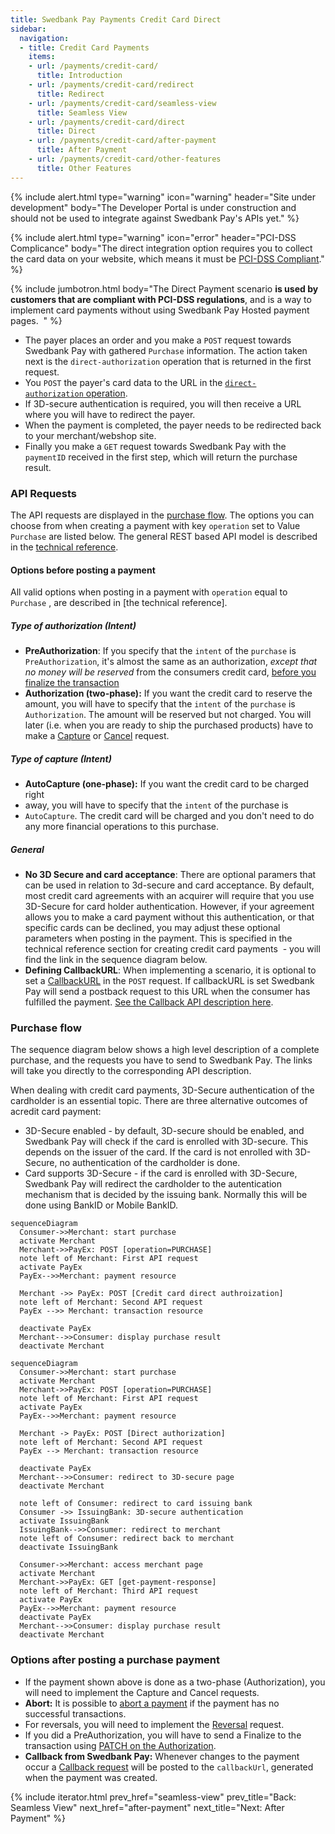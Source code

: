 ```yaml
---
title: Swedbank Pay Payments Credit Card Direct
sidebar:
  navigation:
  - title: Credit Card Payments
    items:
    - url: /payments/credit-card/
      title: Introduction
    - url: /payments/credit-card/redirect
      title: Redirect
    - url: /payments/credit-card/seamless-view
      title: Seamless View
    - url: /payments/credit-card/direct
      title: Direct
    - url: /payments/credit-card/after-payment
      title: After Payment
    - url: /payments/credit-card/other-features
      title: Other Features
---
```


{% include alert.html type="warning"
                      icon="warning"
                      header="Site under development"
                      body="The Developer Portal is under construction and should not be used to integrate against Swedbank Pay's APIs yet." %}

{% include alert.html type="warning"
                      icon="error"
                      header="PCI-DSS Complicance"
                      body="The direct integration option requires you to collect the card data on your website, which means it must be [PCI-DSS Compliant][PCI-link]." %}

{% include jumbotron.html body="The Direct Payment scenario **is used by
customers that are compliant with PCI-DSS regulations**, and is a way to
implement card payments without using Swedbank Pay Hosted payment pages.  " %}

* The payer places an order and you make a `POST` request towards Swedbank Pay
with gathered `Purchase` information. The action taken next is the
`direct-authorization` operation that is returned in the first request.
* You `POST` the payer's card data to the URL in the
[`direct-authorization` operation][authorization].
* If 3D-secure authentication is required, you will then receive a URL where
you will have to redirect the payer.
* When the payment is completed, the payer needs to be redirected back to your
merchant/webshop site.
* Finally you make a `GET` request towards Swedbank Pay with the `paymentID`
received in the first step, which will return the purchase result.

### API Requests

The API requests are displayed in the [purchase flow](#purchase-flow-2). The
options you can choose from when creating a payment with key `operation` set to
Value `Purchase` are listed below. The general REST based API model is described
in the [technical reference](#).

#### Options before posting a payment

All valid options when posting in a payment with `operation` equal to `Purchase`
, are described in [the technical reference].

##### Type of authorization (Intent)

* **PreAuthorization**: If you specify that the `intent` of the `purchase` is
`PreAuthorization`, it's almost the same as an authorization,
_except that no money will be reserved_ from the consumers credit card,
[before you finalize the transaction][finalize]
* **Authorization (two-phase):** If you want the credit card to reserve the
amount, you will have to specify that the `intent` of the `purchase` is
`Authorization`. The amount will be reserved but not charged. You will later
(i.e. when you are ready to ship the purchased products) have to make a
[Capture][Capture] or [Cancel][Cancel] request.

##### Type of capture (Intent)

* **AutoCapture (one-phase):** If you want the credit card to be charged right
* away, you will have to specify that the `intent` of the purchase is
* `AutoCapture`. The credit card will be charged and you don't need to do any
more financial operations to this purchase.

##### General

* **No 3D Secure and card acceptance**: There are optional paramers that can be
used in relation to 3d-secure and card acceptance. By default, most credit card
agreements with an acquirer will require that you use 3D-Secure for card holder
authentication. However, if your agreement allows you to make a card payment
without this authentication, or that specific cards can be declined, you may
adjust these optional parameters when posting in the payment. This is specified
in the technical reference section for creating credit card payments  - you will
 find the link in the sequence diagram below.
* **Defining CallbackURL**: When implementing a scenario, it is optional to set
a [CallbackURL][callback] in the `POST` request. If callbackURL is set Swedbank
Pay will send a postback request to this URL when the consumer has fulfilled the
 payment. [See the Callback API description here][callback].

### Purchase flow

The sequence diagram below shows a high level description of a complete
purchase, and the requests you have to send to Swedbank Pay. The links will take
 you directly to the corresponding API description.

When dealing with credit card payments, 3D-Secure authentication of the
cardholder is an essential topic. There are three alternative outcomes of
acredit card payment:

* 3D-Secure enabled - by default, 3D-secure should be enabled, and Swedbank Pay
will check if the card is enrolled with 3D-secure. This depends on the issuer of
 the card. If the card is not enrolled with 3D-Secure, no authentication of the
 cardholder is done.
* Card supports 3D-Secure - if the card is enrolled with 3D-Secure, Swedbank Pay
will redirect the cardholder to the autentication mechanism that is decided by
the issuing bank. Normally this will be done using BankID or Mobile BankID.

```mermaid
sequenceDiagram
  Consumer->>Merchant: start purchase
  activate Merchant
  Merchant->>PayEx: POST [operation=PURCHASE]
  note left of Merchant: First API request
  activate PayEx
  PayEx-->>Merchant: payment resource

  Merchant ->> PayEx: POST [Credit card direct authroization]
  note left of Merchant: Second API request
  PayEx -->> Merchant: transaction resource

  deactivate PayEx
  Merchant-->>Consumer: display purchase result
  deactivate Merchant
```

```mermaid
sequenceDiagram
  Consumer->>Merchant: start purchase
  activate Merchant
  Merchant->>PayEx: POST [operation=PURCHASE]
  note left of Merchant: First API request
  activate PayEx
  PayEx-->>Merchant: payment resource

  Merchant -> PayEx: POST [Direct authorization]
  note left of Merchant: Second API request
  PayEx --> Merchant: transaction resource

  deactivate PayEx
  Merchant-->>Consumer: redirect to 3D-secure page
  deactivate Merchant
  
  note left of Consumer: redirect to card issuing bank
  Consumer ->> IssuingBank: 3D-secure authentication
  activate IssuingBank
  IssuingBank-->>Consumer: redirect to merchant
  note left of Consumer: redirect back to merchant
  deactivate IssuingBank
  
  Consumer->>Merchant: access merchant page
  activate Merchant
  Merchant->>PayEx: GET [get-payment-response]
  note left of Merchant: Third API request
  activate PayEx
  PayEx-->>Merchant: payment resource
  deactivate PayEx
  Merchant-->>Consumer: display purchase result
  deactivate Merchant
```

### Options after posting a purchase payment

* If the payment shown above is done as a two-phase (Authorization), you will
need to implement the Capture and Cancel requests.
* **Abort:** It is possible to [abort a payment][abort] if the payment has no
successful transactions.
* For reversals, you will need to implement the [Reversal][reversal] request.
* If you did a PreAuthorization, you will have to send a Finalize to the
transaction using [PATCH on the Authorization][finalize].
* **Callback from Swedbank Pay:** Whenever changes to the payment occur a
[Callback request][callback] will be posted to the `callbackUrl`,
generated when the payment was created.

{% include iterator.html prev_href="seamless-view" prev_title="Back: Seamless View"
next_href="after-payment" next_title="Next: After Payment" %}

[abort]: /payments/credit-card/other-features/#abort
[callback]: /payments/credit-card/other-features/#callback
[Cancel]: /payments/credit-card/after-payment/#Cancellations
[Capture]: /payments/credit-card/after-payment/#Capture
[finalize]: /payments/credit-card/after-payment/#finalize
[PCI-link]: https://www.pcisecuritystandards.org/
[reversal]: /payments/credit-card/after-payment/#Reversals
[authorization]: /payments/credit-card/other-features/#create-authorization-transaction
